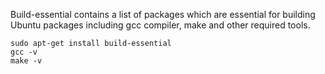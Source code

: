 Build-essential contains a list of packages which are essential for building Ubuntu packages including gcc compiler, make and other required tools.
```
sudo apt-get install build-essential
gcc -v
make -v
```
